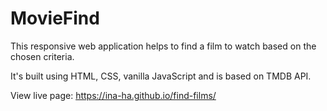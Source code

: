 # MovieFind

This responsive web application helps to find a film to watch based on the chosen criteria.

It's built using HTML, CSS, vanilla JavaScript and is based on TMDB API.

View live page: https://ina-ha.github.io/find-films/

